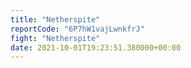 ```yaml
---
title: "Netherspite"
reportCode: "6P7hW1vajLwnkfrJ"
fight: "Netherspite"
date: 2021-10-01T19:23:51.380000+00:00
---
```

